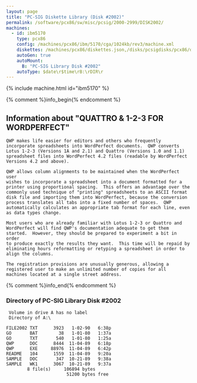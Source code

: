 ```yaml
---
layout: page
title: "PC-SIG Diskette Library (Disk #2002)"
permalink: /software/pcx86/sw/misc/pcsig/2000-2999/DISK2002/
machines:
  - id: ibm5170
    type: pcx86
    config: /machines/pcx86/ibm/5170/cga/1024kb/rev3/machine.xml
    diskettes: /machines/pcx86/diskettes.json,/disks/pcsigdisks/pcx86/diskettes.json
    autoGen: true
    autoMount:
      B: "PC-SIG Library Disk #2002"
    autoType: $date\r$time\rB:\rDIR\r
---
```


{% include machine.html id="ibm5170" %}

{% comment %}info_begin{% endcomment %}

## Information about "QUATTRO & 1-2-3 FOR WORDPERFECT"

    QWP makes life easier for editors and others who frequently
    incorporate spreadsheets into WordPerfect documents.  QWP converts
    Lotus 1-2-3 (Versions 1A and 2.1) and Quattro (Versions 1.0 and 1.1)
    spreadsheet files into WordPerfect 4.2 files (readable by WordPerfect
    Versions 4.2 and above).
    
    QWP allows column alignments to be maintained when the WordPerfect user
    wishes to incorporate a spreadsheet into a document formatted for a
    printer using proportional spacing.  This offers an advantage over the
    commonly used technique of "printing" spreadsheets to an ASCII format
    disk file and importing them into WordPerfect, because the conversion
    process translates all tabs into a fixed number of spaces.  QWP
    automatically calculates an appropriate tab format for each line, even
    as data types change.
    
    Most users who are already familiar with Lotus 1-2-3 or Quattro and
    WordPerfect will find QWP's documentation adequate to get them
    started.  However, they should be prepared to experiment a bit in order
    to produce exactly the results they want.  This time will be repaid by
    eliminating hours reformatting or retyping a spreadsheet in order to
    align the columns.
    
    The registration provisions are unusually generous, allowing a
    registered user to make an unlimited number of copies for all
    machines located at a single street address.
{% comment %}info_end{% endcomment %}


### Directory of PC-SIG Library Disk #2002

     Volume in drive A has no label
     Directory of A:\

    FILE2002 TXT      3923   1-02-90   6:38p
    GO       BAT        38   1-01-80   1:37a
    GO       TXT       540   1-01-80   1:25a
    QWP      DOC      8444  11-04-89   6:18p
    QWP      EXE     88976  11-04-89   6:42p
    README   104      1559  11-04-89   9:20a
    SAMPLE   DOC       347  10-21-89   9:38a
    SAMPLE   WK1      3067  10-21-89   9:37a
            8 file(s)     106894 bytes
                           51200 bytes free
